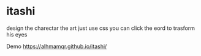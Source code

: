 # itashi
design the charectar 
the art just use css
you can click the eord to  trasform his eyes


Demo
https://alhmamqr.github.io/itashi/
